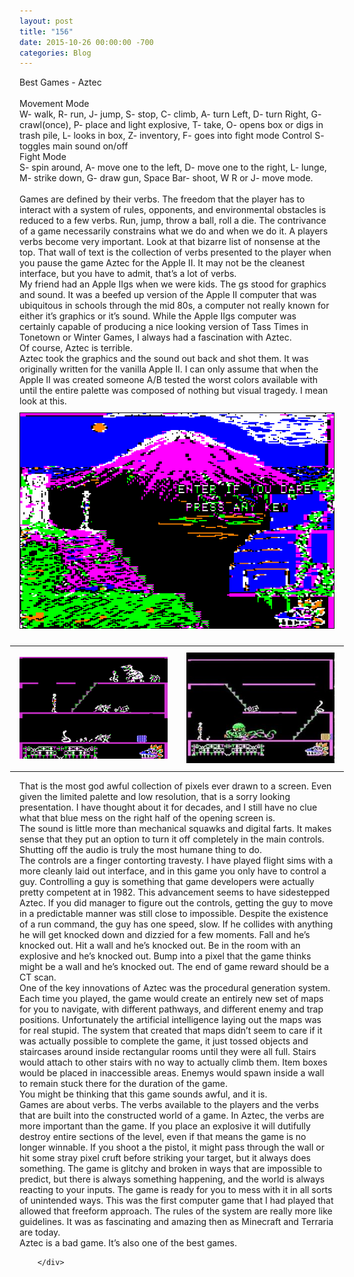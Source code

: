 ```yaml
---
layout: post
title: "156﻿"
date: 2015-10-26 00:00:00 -700
categories: Blog
---
```


<div class="blog-content">
				<div class="paragraph" style="text-align:left;"><span><span>Best Games - Aztec</span></span><br><br><span><span>Movement Mode</span></span><br><span><span>W- walk, R- run, J- jump, S- stop, C- climb, A- turn Left, D- turn Right, G- crawl(once), P- place and light explosive, T- take, O- opens box or digs in trash pile, L- looks in box, Z- inventory, F- goes into fight mode Control S- toggles main sound on/off</span></span><br><span><span>Fight Mode</span></span><br><span><span>S- spin around, A- move one to the left, D- move one to the right, L- lunge, M- strike down, G- draw gun, Space Bar- shoot, W R or J- move mode.</span></span><br><br><span><span>Games are defined by their verbs. The freedom that the player has to interact with a system of rules, opponents, and environmental obstacles is reduced to a few verbs. Run, jump, throw a ball, roll a die. The contrivance of a game necessarily constrains what we do and when we do it. A players verbs become very important. Look at that bizarre list of nonsense at the top. That wall of text is the collection of verbs presented to the player when you pause the game Aztec for the Apple II. It may not be the cleanest interface, but you have to admit, that&rsquo;s a lot of verbs.</span></span><br><span><span>My friend had an Apple IIgs when we were kids. The gs stood for graphics and sound. It was a beefed up version of the Apple II computer that was ubiquitous in schools through the mid 80s, a computer not really known for either it&rsquo;s graphics or it&rsquo;s sound. While the Apple IIgs computer was certainly capable of producing a nice looking version of Tass Times in Tonetown or Winter Games, I always had a fascination with Aztec.</span></span><br><span><span>Of course, Aztec is terrible.</span></span><br><span><span>Aztec took the graphics and the sound out back and shot them. It was originally written for the vanilla Apple II. I can only assume that when the Apple II was created someone A/B tested the worst colors available with until the entire palette was composed of nothing but visual tragedy. I mean look at this. </span></span><br></div>  <div><div class="wsite-image wsite-image-border-none " style="padding-top:10px;padding-bottom:10px;margin-left:0;margin-right:0;text-align:center"> <a> <img src="/uploads/9362054_orig.gif" alt="Picture" style="width:auto;max-width:100%"> </a> <div style="display:block;font-size:90%"></div> </div></div>  <div><div class="wsite-multicol"><div class="wsite-multicol-table-wrap" style="margin:0 -15px;"> 	<table class="wsite-multicol-table"> 		<tbody class="wsite-multicol-tbody"> 			<tr class="wsite-multicol-tr"> 				<td class="wsite-multicol-col" style="width:50%; padding:0 15px;"> 					 						  <div><div class="wsite-image wsite-image-border-none " style="padding-top:10px;padding-bottom:10px;margin-left:0;margin-right:0;text-align:center"> <a> <img src="/uploads/7860984_orig.jpg" alt="Picture" style="width:auto;max-width:100%"> </a> <div style="display:block;font-size:90%"></div> </div></div>   					 				</td>				<td class="wsite-multicol-col" style="width:50%; padding:0 15px;"> 					 						  <div><div class="wsite-image wsite-image-border-none " style="padding-top:10px;padding-bottom:10px;margin-left:0;margin-right:0;text-align:center"> <a> <img src="/uploads/1186426e3.jpg?298" alt="Picture" style="width:298;max-width:100%"> </a> <div style="display:block;font-size:90%"></div> </div></div>   					 				</td>			</tr> 		</tbody> 	</table> </div></div></div>  <div class="paragraph" style="text-align:left;"><span><span>That is the most god awful collection of pixels ever drawn to a screen. Even given the limited palette and low resolution, that is a sorry looking presentation. I have thought about it for decades, and I still have no clue what that blue mess on the right half of the opening screen is.</span></span><br><span></span><span><span>The sound is little more than mechanical squawks and digital farts. It makes sense that they put an option to turn it off completely in the main controls. Shutting off the audio is truly the most humane thing to do. </span></span><br><span></span><span><span>The controls are a finger contorting travesty. I have played flight sims with a more cleanly laid out interface, and in this game you only have to control a guy. Controlling a guy is something that game developers were actually pretty competent at in 1982. This advancement seems to have sidestepped Aztec. If you did manager to figure out the controls, getting the guy to move in a predictable manner was still close to impossible. Despite the existence of a run command, the guy has one speed, slow. If he collides with anything he will get knocked down and dizzied for a few moments. Fall and he&rsquo;s knocked out. Hit a wall and he&rsquo;s knocked out. Be in the room with an explosive and he&rsquo;s knocked out. Bump into a pixel that the game thinks might be a wall and he&rsquo;s knocked out. The end of game reward should be a CT scan.</span></span><br><span></span><span><span>One of the key innovations of Aztec was the procedural generation system. Each time you played, the game would create an entirely new set of maps for you to navigate, with different pathways, and different enemy and trap positions. Unfortunately the artificial intelligence laying out the maps was for real stupid. The system that created that maps didn&rsquo;t seem to care if it was actually possible to complete the game, it just tossed objects and staircases around inside rectangular rooms until they were all full. Stairs would attach to other stairs with no way to actually climb them. Item boxes would be placed in inaccessible areas. Enemys would spawn inside a wall to remain stuck there for the duration of the game.</span></span><br><span></span><span><span>You might be thinking that this game sounds awful, and it is. </span></span><br><span></span><span><span>Games are about verbs. The verbs available to the players and the verbs that are built into the constructed world of a game. In Aztec, the verbs are more important than the game. If you place an explosive it will dutifully destroy entire sections of the level, even if that means the game is no longer winnable. If you shoot a the pistol, it might pass through the wall or hit some stray pixel cruft before striking your target, but it always does something. The game is glitchy and broken in ways that are impossible to predict, but there is always something happening, and the world is always reacting to your inputs. The game is ready for you to mess with it in all sorts of unintended ways. This was the first computer game that I had played that allowed that freeform approach. The rules of the system are really more like guidelines. It was as fascinating and amazing then as Minecraft and Terraria are today.</span></span><br><span></span><span><span>Aztec is a bad game. It&rsquo;s also one of the best games.</span></span><br><span></span></div>

		</div>
        